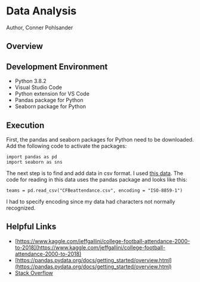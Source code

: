 # Data Analysis

Author, Conner Pohlsander

## Overview

## Development Environment

* Python 3.8.2
* Visual Studio Code
* Python extension for VS Code
* Pandas package for Python
* Seaborn package for Python

## Execution

First, the pandas and seaborn packages for Python need to be downloaded. Add the following code to activate the packages:

```
import pandas as pd
import seaborn as sns
```

The next step is to find and add data in csv format. I used [this data](https://www.kaggle.com/jeffgallini/college-football-attendance-2000-to-2018). The code for reading in this data uses the pandas package and looks like this:

```
teams = pd.read_csv("CFBeattendance.csv", encoding = "ISO-8859-1")
```

I had to specify encoding since my data had characters not normally recognized.

## Helpful Links

* [https://www.kaggle.com/jeffgallini/college-football-attendance-2000-to-2018](https://www.kaggle.com/jeffgallini/college-football-attendance-2000-to-2018)
* [https://pandas.pydata.org/docs/getting_started/overview.html](https://pandas.pydata.org/docs/getting_started/overview.html)
* [Stack Overflow](https://stackoverflow.com/)